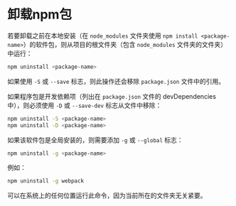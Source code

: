 # 卸载npm包

若要卸载之前在本地安装（在 `node_modules` 文件夹使用 `npm install <package-name>`）的软件包，则从项目的根文件夹（包含 `node_modules` 文件夹的文件夹）中运行：

```sh
npm uninstall <package-name>
```

如果使用 `-S` 或 `--save` 标志，则此操作还会移除 `package.json` 文件中的引用。

如果程序包是开发依赖项（列出在 `package.json` 文件的 devDependencies 中），则必须使用 `-D` 或 `--save-dev` 标志从文件中移除：

```sh
npm uninstall -S <package-name>
npm uninstall -D <package-name>
```

如果该软件包是全局安装的，则需要添加 `-g` 或 `--global` 标志：

```sh
npm uninstall -g <package-name>
```

例如：

```sh
npm uninstall -g webpack
```

可以在系统上的任何位置运行此命令，因为当前所在的文件夹无关紧要。